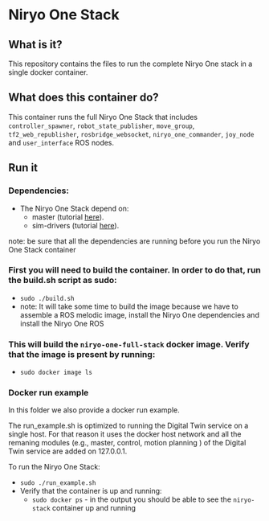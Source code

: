 # Niryo One Stack

## What is it?

This repository contains the files to run the complete Niryo One stack in a single docker container. 

## What does this container do?

This container runs the full Niryo One Stack that includes `controller_spawner`, `robot_state_publisher`, `move_group`, `tf2_web_republisher`,  `rosbridge_websocket`, `niryo_one_commander`, `joy_node` and `user_interface` ROS nodes. 

## Run it  

### Dependencies:
- The Niryo One Stack depend on:
    - master (tutorial [here](../../ros-master/)).
    - sim-drivers (tutorial [here](../../niryo-one-drivers/simulation/)).
 
note: be sure that all the dependencies are running before you run the Niryo One Stack container

### First you will need to build the container. In order to do that, run the build.sh script as sudo:
- `sudo ./build.sh`
- note: It will take some time to build the image because we have to assemble a ROS melodic image, install the Niryo One dependencies and install the Niryo One ROS  

### This will build the `niryo-one-full-stack` docker image. Verify that the image is present by running:
- `sudo docker image ls`

### Docker run example
In this folder we also provide a docker run example. 

The run_example.sh is optimized to running the Digital Twin service on a single host. For that reason it uses the docker host network and all the remaning modules (e.g., master, control, motion planning ) of the Digital Twin service are added on 127.0.0.1.

To run the Niryo One Stack:
- `sudo ./run_example.sh`
- Verify that the container is up and running:
    - `sudo docker ps` - in the output you should be able to see the `niryo-stack` container up and running
